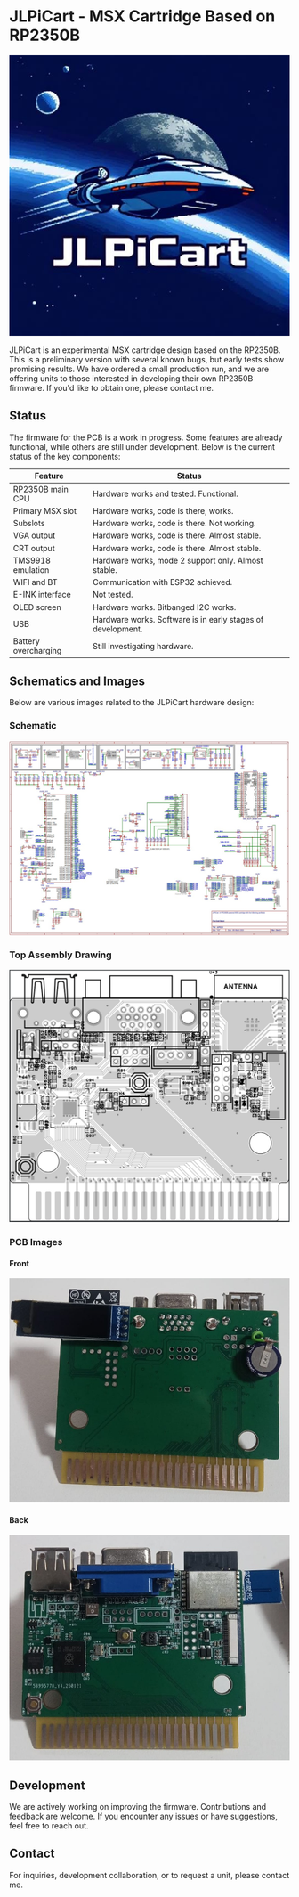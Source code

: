 # JLPiCart - MSX Cartridge Based on RP2350B

![JLPiCart Logo](doc/jlpicart_logo.jpg)

JLPiCart is an experimental MSX cartridge design based on the RP2350B. This is a preliminary version with several known bugs, but early tests show promising results. We have ordered a small production run, and we are offering units to those interested in developing their own RP2350B firmware. If you'd like to obtain one, please contact me.

## Status
The firmware for the PCB is a work in progress. Some features are already functional, while others are still under development. Below is the current status of the key components:

| Feature              | Status                                        |
|----------------------|----------------------------------------------|
| RP2350B main CPU    | Hardware works and tested. Functional.       |
| Primary MSX slot    | Hardware works, code is there, works.        |
| Subslots            | Hardware works, code is there. Not working.  |
| VGA output          | Hardware works, code is there. Almost stable.|
| CRT output          | Hardware works, code is there. Almost stable.|
| TMS9918 emulation   | Hardware works, mode 2 support only. Almost stable. |
| WIFI and BT         | Communication with ESP32 achieved.           |
| E-INK interface     | Not tested.                                  |
| OLED screen         | Hardware works. Bitbanged I2C works.         |
| USB                 | Hardware works. Software is in early stages of development. |
| Battery overcharging| Still investigating hardware.                |

## Schematics and Images
Below are various images related to the JLPiCart hardware design:

### Schematic
![Schematic](doc/schematic_jlpicart_dev.jpg)

### Top Assembly Drawing
![Top Assembly](doc/assembly_picart_dev.jpg)

### PCB Images
#### Front
![PCB Front](doc/pcb_front.jpg)

#### Back
![PCB Back](doc/pcb_back.jpg)

## Development
We are actively working on improving the firmware. Contributions and feedback are welcome. If you encounter any issues or have suggestions, feel free to reach out.

## Contact
For inquiries, development collaboration, or to request a unit, please contact me.

